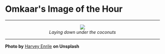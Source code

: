 # Omkaar's Image of the Hour

---

<div align="center">

<a href="https://unsplash.com/photos/D2JoNyop-4g">
  <img src="https://images.unsplash.com/photo-1754648915228-994a9c6dca51?crop=entropy&cs=tinysrgb&fit=max&fm=jpg&ixid=M3w3NjA2Nzh8MHwxfHJhbmRvbXx8fHx8fHx8fDE3NTQ4OTU2MDB8&ixlib=rb-4.1.0&q=80&w=1080" style="max-width:100%; height:auto;">
</a>

<br>
<i>Laying down under the coconuts</i>

</div>

---

**Photo by** [Harvey Enrile](https://unsplash.com/@harveyenrile) **on Unsplash**
